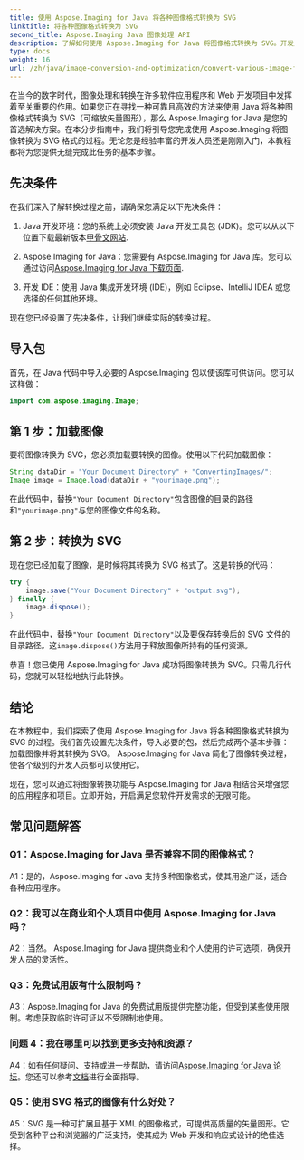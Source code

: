 ```yaml
---
title: 使用 Aspose.Imaging for Java 将各种图像格式转换为 SVG
linktitle: 将各种图像格式转换为 SVG
second_title: Aspose.Imaging Java 图像处理 API
description: 了解如何使用 Aspose.Imaging for Java 将图像格式转换为 SVG。开发人员的分步指南。
type: docs
weight: 16
url: /zh/java/image-conversion-and-optimization/convert-various-image-formats-to-svg/
---
```

在当今的数字时代，图像处理和转换在许多软件应用程序和 Web 开发项目中发挥着至关重要的作用。如果您正在寻找一种可靠且高效的方法来使用 Java 将各种图像格式转换为 SVG（可缩放矢量图形），那么 Aspose.Imaging for Java 是您的首选解决方案。在本分步指南中，我们将引导您完成使用 Aspose.Imaging 将图像转换为 SVG 格式的过程。无论您是经验丰富的开发人员还是刚刚入门，本教程都将为您提供无缝完成此任务的基本步骤。

## 先决条件

在我们深入了解转换过程之前，请确保您满足以下先决条件：

1.  Java 开发环境：您的系统上必须安装 Java 开发工具包 (JDK)。您可以从以下位置下载最新版本[甲骨文网站](https://www.oracle.com/java/technologies/javase-downloads).

2. Aspose.Imaging for Java：您需要有 Aspose.Imaging for Java 库。您可以通过访问[Aspose.Imaging for Java 下载页面](https://releases.aspose.com/imaging/java/).

3. 开发 IDE：使用 Java 集成开发环境 (IDE)，例如 Eclipse、IntelliJ IDEA 或您选择的任何其他环境。

现在您已经设置了先决条件，让我们继续实际的转换过程。

## 导入包

首先，在 Java 代码中导入必要的 Aspose.Imaging 包以使该库可供访问。您可以这样做：

```java
import com.aspose.imaging.Image;
```

## 第 1 步：加载图像

要将图像转换为 SVG，您必须加载要转换的图像。使用以下代码加载图像：

```java
String dataDir = "Your Document Directory" + "ConvertingImages/";
Image image = Image.load(dataDir + "yourimage.png");
```

在此代码中，替换`"Your Document Directory"`包含图像的目录的路径和`"yourimage.png"`与您的图像文件的名称。

## 第 2 步：转换为 SVG

现在您已经加载了图像，是时候将其转换为 SVG 格式了。这是转换的代码：

```java
try {
    image.save("Your Document Directory" + "output.svg");
} finally {
    image.dispose();
}
```

在此代码中，替换`"Your Document Directory"`以及要保存转换后的 SVG 文件的目录路径。这`image.dispose()`方法用于释放图像所持有的任何资源。

恭喜！您已使用 Aspose.Imaging for Java 成功将图像转换为 SVG。只需几行代码，您就可以轻松地执行此转换。

## 结论

在本教程中，我们探索了使用 Aspose.Imaging for Java 将各种图像格式转换为 SVG 的过程。我们首先设置先决条件，导入必要的包，然后完成两个基本步骤：加载图像并将其转换为 SVG。 Aspose.Imaging for Java 简化了图像转换过程，使各个级别的开发人员都可以使用它。

现在，您可以通过将图像转换功能与 Aspose.Imaging for Java 相结合来增强您的应用程序和项目。立即开始，开启满足您软件开发需求的无限可能。

## 常见问题解答

### Q1：Aspose.Imaging for Java 是否兼容不同的图像格式？

A1：是的，Aspose.Imaging for Java 支持多种图像格式，使其用途广泛，适合各种应用程序。

### Q2：我可以在商业和个人项目中使用 Aspose.Imaging for Java 吗？

A2：当然。 Aspose.Imaging for Java 提供商业和个人使用的许可选项，确保开发人员的灵活性。

### Q3：免费试用版有什么限制吗？

A3：Aspose.Imaging for Java 的免费试用版提供完整功能，但受到某些使用限制。考虑获取临时许可证以不受限制地使用。

### 问题 4：我在哪里可以找到更多支持和资源？

 A4：如有任何疑问、支持或进一步帮助，请访问[Aspose.Imaging for Java 论坛](https://forum.aspose.com/)。您还可以参考[文档](https://reference.aspose.com/imaging/java/)进行全面指导。

### Q5：使用 SVG 格式的图像有什么好处？

A5：SVG 是一种可扩展且基于 XML 的图像格式，可提供高质量的矢量图形。它受到各种平台和浏览器的广泛支持，使其成为 Web 开发和响应式设计的绝佳选择。